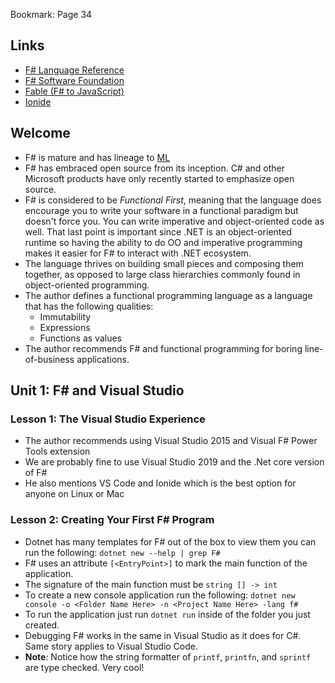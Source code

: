 Bookmark: Page 34

## Links
* [F# Language Reference](https://docs.microsoft.com/en-us/dotnet/fsharp/language-reference/)
* [F# Software Foundation](https://fsharp.org/)
* [Fable (F# to JavaScript)](https://fable.io/)
* [Ionide](https://ionide.io/)


## Welcome
* F# is mature and has lineage to [ML](https://en.wikipedia.org/wiki/ML_(programming_language))
* F# has embraced open source from its inception. C# and other Microsoft products have only
  recently started to emphasize open source.
* F# is considered to be *Functional First*, meaning that the language does encourage you to
  write your software in a functional paradigm but doesn't force you. You can write imperative
  and object-oriented code as well. That last point is important since .NET is an object-oriented
  runtime so having the ability to do OO and imperative programming makes it easier for F# to interact
  with .NET ecosystem.
* The language thrives on building small pieces and composing them together, as opposed to large class
  hierarchies commonly found in object-oriented programming.
* The author defines a functional programming language as a language that has the following qualities:
    * Immutability 
    * Expressions
    * Functions as values
* The author recommends F# and functional programming for boring line-of-business applications.

## Unit 1: F# and Visual Studio

### Lesson 1: The Visual Studio Experience
* The author recommends using Visual Studio 2015 and Visual F# Power Tools extension
* We are probably fine to use Visual Studio 2019 and the .Net core version of F#
* He also mentions VS Code and Ionide which is the best option for anyone on Linux or Mac

### Lesson 2: Creating Your First F# Program
* Dotnet has many templates for F# out of the box to view them you can run the following: `dotnet new --help | grep F#`
* F# uses an attribute `[<EntryPoint>]` to mark the main function of the application.
* The signature of the main function must be `string [] -> int`
* To create a new console application run the following: `dotnet new console -o <Folder Name Here> -n <Project Name Here> -lang f#`
* To run the application just run `dotnet run` inside of the folder you just created.
* Debugging F# works in the same in Visual Studio as it does for C#. Same story applies to Visual Studio Code.
* **Note**: Notice how the string formatter of `printf`, `printfn`, and `sprintf` are type checked. Very cool!

